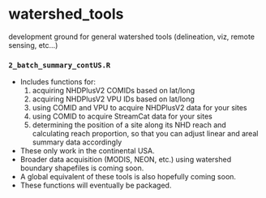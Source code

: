 # watershed_tools
development ground for general watershed tools (delineation, viz, remote sensing, etc...)


### `2_batch_summary_contUS.R`
 + Includes functions for:
   1. acquiring NHDPlusV2 COMIDs based on lat/long
   2. acquiring NHDPlusV2 VPU IDs based on lat/long
   3. using COMID and VPU to acquire NHDPlusV2 data for your sites
   4. using COMID to acquire StreamCat data for your sites
   5. determining the position of a site along its NHD reach and calculating reach proportion, so that you can adjust linear and areal summary data accordingly
 + These only work in the continental USA.
 + Broader data acquisition (MODIS, NEON, etc.) using watershed boundary shapefiles is coming soon.
 + A global equivalent of these tools is also hopefully coming soon.
 + These functions will eventually be packaged.

